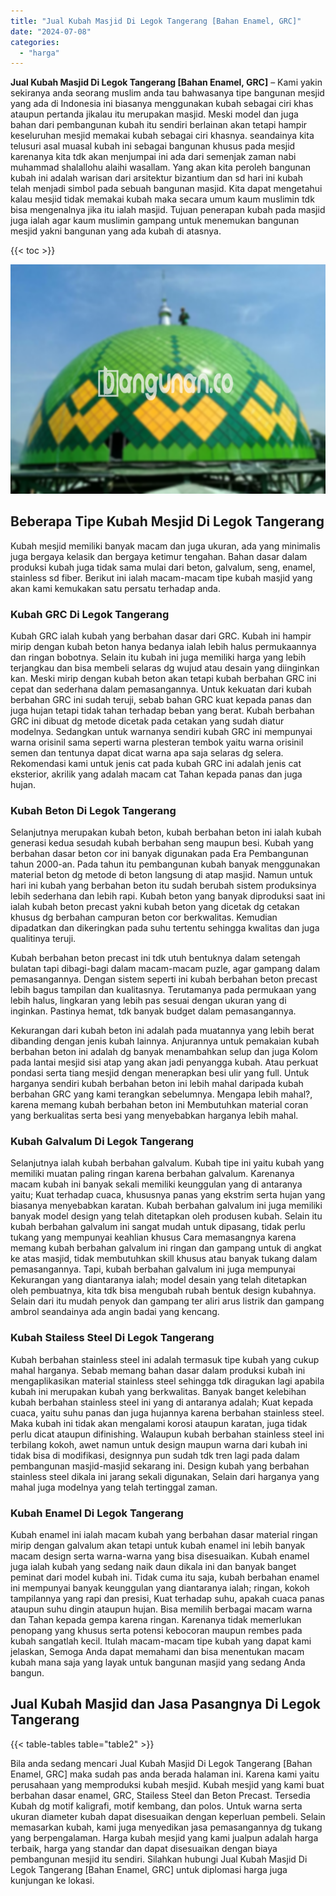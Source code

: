 ```yaml
---
title: "Jual Kubah Masjid Di Legok Tangerang [Bahan Enamel, GRC]"
date: "2024-07-08"
categories: 
  - "harga"
---
```


**Jual Kubah Masjid Di Legok Tangerang \[Bahan Enamel, GRC\]** – Kami yakin sekiranya anda seorang muslim anda tau bahwasanya tipe bangunan mesjid yang ada di Indonesia ini biasanya menggunakan kubah sebagai ciri khas ataupun pertanda jikalau itu merupakan masjid. Meski model dan juga bahan dari pembangunan kubah itu sendiri berlainan akan tetapi hampir keseluruhan mesjid memakai kubah sebagai ciri khasnya. seandainya kita telusuri asal muasal kubah ini sebagai bangunan khusus pada mesjid karenanya kita tdk akan menjumpai ini ada dari semenjak zaman nabi muhammad shalallohu alaihi wasallam. Yang akan kita peroleh bangunan kubah ini adalah warisan dari arsitektur bizantium dan sd hari ini kubah telah menjadi simbol pada sebuah bangunan masjid. Kita dapat mengetahui kalau mesjid tidak memakai kubah maka secara umum kaum muslimin tdk bisa mengenalnya jika itu ialah masjid. Tujuan penerapan kubah pada masjid juga ialah agar kaum muslimin gampang untuk menemukan bangunan mesjid yakni bangunan yang ada kubah di atasnya.

{{< toc >}}

![Jual Kubah Masjid Di Legok Tangerang [Bahan Enamel, GRC]](/images/jual-kubah-masjid-12.png)

## Beberapa Tipe Kubah Mesjid Di Legok Tangerang

Kubah mesjid memiliki banyak macam dan juga ukuran, ada yang minimalis juga bergaya kelasik dan bergaya ketimur tengahan. Bahan dasar dalam produksi kubah juga tidak sama mulai dari beton, galvalum, seng, enamel, stainless sd fiber. Berikut ini ialah macam-macam tipe kubah masjid yang akan kami kemukakan satu persatu terhadap anda.

### Kubah GRC Di Legok Tangerang

Kubah GRC ialah kubah yang berbahan dasar dari GRC. Kubah ini hampir mirip dengan kubah beton hanya bedanya ialah lebih halus permukaannya dan ringan bobotnya. Selain itu kubah ini juga memiliki harga yang lebih terjangkau dan bisa membeli selaras dg wujud atau desain yang diinginkan kan. Meski mirip dengan kubah beton akan tetapi kubah berbahan GRC ini cepat dan sederhana dalam pemasangannya. Untuk kekuatan dari kubah berbahan GRC ini sudah teruji, sebab bahan GRC kuat kepada panas dan juga hujan tetapi tidak tahan terhadap beban yang berat. Kubah berbahan GRC ini dibuat dg metode dicetak pada cetakan yang sudah diatur modelnya. Sedangkan untuk warnanya sendiri kubah GRC ini mempunyai warna orisinil sama seperti warna plesteran tembok yaitu warna orisinil semen dan tentunya dapat dicat warna apa saja selaras dg selera. Rekomendasi kami untuk jenis cat pada kubah GRC ini adalah jenis cat eksterior, akrilik yang adalah macam cat Tahan kepada panas dan juga hujan.

### Kubah Beton Di Legok Tangerang

Selanjutnya merupakan kubah beton, kubah berbahan beton ini ialah kubah generasi kedua sesudah kubah berbahan seng maupun besi. Kubah yang berbahan dasar beton cor ini banyak digunakan pada Era Pembangunan tahun 2000-an. Pada tahun itu pembangunan kubah banyak menggunakan material beton dg metode di beton langsung di atap masjid. Namun untuk hari ini kubah yang berbahan beton itu sudah berubah sistem produksinya lebih sederhana dan lebih rapi. Kubah beton yang banyak diproduksi saat ini ialah kubah beton precast yakni kubah beton yang dicetak dg cetakan khusus dg berbahan campuran beton cor berkwalitas. Kemudian dipadatkan dan dikeringkan pada suhu tertentu sehingga kwalitas dan juga qualitinya teruji.

Kubah berbahan beton precast ini tdk utuh bentuknya dalam setengah bulatan tapi dibagi-bagi dalam macam-macam puzle, agar gampang dalam pemasangannya. Dengan sistem seperti ini kubah berbahan beton precast lebih bagus tampilan dan kualitasnya. Terutamanya pada permukaan yang lebih halus, lingkaran yang lebih pas sesuai dengan ukuran yang di inginkan. Pastinya hemat, tdk banyak budget dalam pemasangannya.

Kekurangan dari kubah beton ini adalah pada muatannya yang lebih berat dibanding dengan jenis kubah lainnya. Anjurannya untuk pemakaian kubah berbahan beton ini adalah dg banyak menambahkan selup dan juga Kolom pada lantai mesjid sisi atap yang akan jadi penyangga kubah. Atau perkuat pondasi serta tiang mesjid dengan menerapkan besi ulir yang full. Untuk harganya sendiri kubah berbahan beton ini lebih mahal daripada kubah berbahan GRC yang kami terangkan sebelumnya. Mengapa lebih mahal?, karena memang kubah berbahan beton ini Membutuhkan material coran yang berkualitas serta besi yang menyebabkan harganya lebih mahal.

### Kubah Galvalum Di Legok Tangerang

Selanjutnya ialah kubah berbahan galvalum. Kubah tipe ini yaitu kubah yang memiliki muatan paling ringan karena berbahan galvalum. Karenanya macam kubah ini banyak sekali memiliki keunggulan yang di antaranya yaitu; Kuat terhadap cuaca, khususnya panas yang ekstrim serta hujan yang biasanya menyebabkan karatan. Kubah berbahan galvalum ini juga memiliki banyak model design yang telah ditetapkan oleh produsen kubah. Selain itu kubah berbahan galvalum ini sangat mudah untuk dipasang, tidak perlu tukang yang mempunyai keahlian khusus Cara memasangnya karena memang kubah berbahan galvalum ini ringan dan gampang untuk di angkat ke atas masjid, tidak membutuhkan skill khusus atau banyak tukang dalam pemasangannya. Tapi, kubah berbahan galvalum ini juga mempunyai Kekurangan yang diantaranya ialah; model desain yang telah ditetapkan oleh pembuatnya, kita tdk bisa mengubah rubah bentuk design kubahnya. Selain dari itu mudah penyok dan gampang ter aliri arus listrik dan gampang ambrol seandainya ada angin badai yang kencang.

### Kubah Stailess Steel Di Legok Tangerang

Kubah berbahan stainless steel ini adalah termasuk tipe kubah yang cukup mahal harganya. Sebab memang bahan dasar dalam produksi kubah ini mengaplikasikan material stainless steel sehingga tdk diragukan lagi apabila kubah ini merupakan kubah yang berkwalitas. Banyak banget kelebihan kubah berbahan stainless steel ini yang di antaranya adalah; Kuat kepada cuaca, yaitu suhu panas dan juga hujannya karena berbahan stainless steel. Maka kubah ini tidak akan mengalami korosi ataupun karatan, juga tidak perlu dicat ataupun difinishing. Walaupun kubah berbahan stainless steel ini terbilang kokoh, awet namun untuk design maupun warna dari kubah ini tidak bisa di modifikasi, designnya pun sudah tdk tren lagi pada dalam pembangunan masjid-masjid sekarang ini. Design kubah yang berbahan stainless steel dikala ini jarang sekali digunakan, Selain dari harganya yang mahal juga modelnya yang telah tertinggal zaman.

### Kubah Enamel Di Legok Tangerang

Kubah enamel ini ialah macam kubah yang berbahan dasar material ringan mirip dengan galvalum akan tetapi untuk kubah enamel ini lebih banyak macam design serta warna-warna yang bisa disesuaikan. Kubah enamel juga ialah kubah yang sedang naik daun dikala ini dan banyak banget peminat dari model kubah ini. Tidak cuma itu saja, kubah berbahan enamel ini mempunyai banyak keunggulan yang diantaranya ialah; ringan, kokoh tampilannya yang rapi dan presisi, Kuat terhadap suhu, apakah cuaca panas ataupun suhu dingin ataupun hujan. Bisa memilih berbagai macam warna dan Tahan kepada gempa karena ringan. Karenanya tidak memerlukan penopang yang khusus serta potensi kebocoran maupun rembes pada kubah sangatlah kecil. Itulah macam-macam tipe kubah yang dapat kami jelaskan, Semoga Anda dapat memahami dan bisa menentukan macam kubah mana saja yang layak untuk bangunan masjid yang sedang Anda bangun.

## Jual Kubah Masjid dan Jasa Pasangnya Di Legok Tangerang

{{< table-tables table="table2" >}}

Bila anda sedang mencari Jual Kubah Masjid Di Legok Tangerang \[Bahan Enamel, GRC\] maka sudah pas anda berada halaman ini. Karena kami yaitu perusahaan yang memproduksi kubah mesjid. Kubah mesjid yang kami buat berbahan dasar enamel, GRC, Stailess Steel dan Beton Precast. Tersedia Kubah dg motif kaligrafi, motif kembang, dan polos. Untuk warna serta ukuran diameter kubah dapat disesuaikan dengan keperluan pembeli. Selain memasarkan kubah, kami juga menyedikan jasa pemasangannya dg tukang yang berpengalaman. Harga kubah mesjid yang kami jualpun adalah harga terbaik, harga yang standar dan dapat disesuaikan dengan biaya pembangunan mesjid itu sendiri. Silahkan hubungi Jual Kubah Masjid Di Legok Tangerang \[Bahan Enamel, GRC\] untuk diplomasi harga juga kunjungan ke lokasi.
